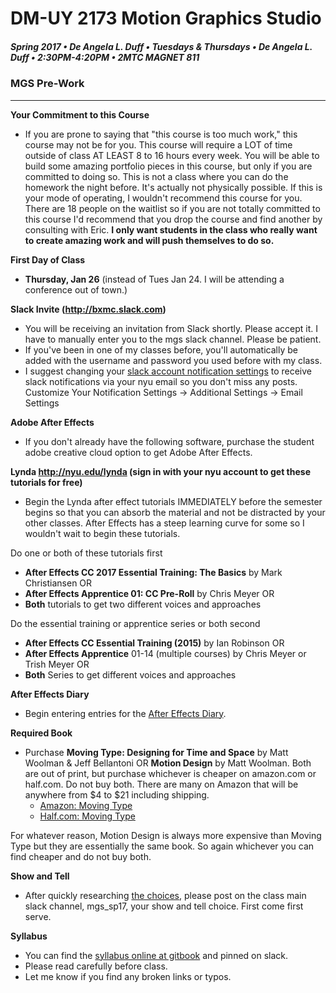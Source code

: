 # DM-UY 2173 Motion Graphics Studio

##### Spring 2017 • De Angela L. Duff • Tuesdays &amp; Thursdays • De Angela L. Duff • 2:30PM-4:20PM • 2MTC MAGNET 811

### MGS Pre-Work

---
**Your Commitment to this Course**
* If you are prone to saying that "this course is too much work," this course may not be for you. This course will require a LOT of time outside of class AT LEAST 8 to 16 hours every week. You will be able to build some amazing portfolio pieces in this course, but only if you are committed to doing so. This is not a class where you can do the homework the night before. It's actually not physically possible. If this is your mode of operating, I wouldn't recommend this course for you. There are 18 people on the waitlist so if you are not totally committed to this course I'd recommend that you drop the course and find another by consulting with Eric. **I only want students in the class who really want to create amazing work and will push themselves to do so.**

**First Day of Class**
* **Thursday, Jan 26** (instead of Tues Jan 24. I will be attending a conference out of town.)

**Slack Invite (http://bxmc.slack.com)**
* You will be receiving an invitation from Slack shortly. Please accept it. I have to manually enter you to the mgs slack channel. Please be patient.
* If you've been in one of my classes before, you'll automatically be added with the username and password you used before with my class.
* I suggest changing your [slack account notification settings](https://bxmc.slack.com/account/notifications) to receive slack notifications via your nyu email so you don't miss any posts. Customize Your Notification Settings -> Additional Settings -> Email Settings

**Adobe After Effects**
* If you don't already have the following software, purchase the student adobe creative cloud option to get Adobe After Effects.

**Lynda http://nyu.edu/lynda (sign in with your nyu account to get these tutorials for free)**
* Begin the Lynda after effect tutorials IMMEDIATELY before the semester begins so that you can absorb the material and not be distracted by your other classes. After Effects has a steep learning curve for some so I wouldn't wait to begin these tutorials.

Do one or both of these tutorials first
* **After Effects CC 2017 Essential Training: The Basics** by Mark Christiansen OR
* **After Effects Apprentice 01: CC Pre-Roll** by Chris Meyer OR
* **Both** tutorials to get two different voices and approaches

Do the essential training or apprentice series or both second
* **After Effects CC Essential Training (2015)** by Ian Robinson OR
* **After Effects Apprentice** 01-14 (multiple courses) by Chris Meyer or Trish Meyer OR
* **Both** Series to get different voices and approaches

**After Effects Diary**
* Begin entering entries for the [After Effects Diary](https://deangela.gitbooks.io/motion-graphics-studio-spring-2017/content/after_effects_diary.html).

**Required Book**
* Purchase **Moving Type: Designing for Time and Space** by Matt Woolman & Jeff Bellantoni OR **Motion Design** by Matt Woolman. Both are out of print, but purchase whichever is cheaper on amazon.com or half.com. Do not buy both. There are many on Amazon that will be anywhere from $4 to $21 including shipping.
    * [Amazon: Moving Type](https://www.amazon.com/Moving-Type-Designing-Time-Space/dp/2880463696/ref=sr_1_1?ie=UTF8&qid=1484081727&sr=8-1&keywords=moving+type) 
    * [Half.com: Moving Type](http://product.half.ebay.com/Type-in-Motion-Innovations-in-Digital-Graphics-by-Matt-Woolman-and-Jeff-Bellantoni-1999-Hardcover/1127478&tg=info)

For whatever reason, Motion Design is always more expensive than Moving Type but they are essentially the same book. So again whichever you can find cheaper and do not buy both.

**Show and Tell**
* After quickly researching [the choices](https://deangela.gitbooks.io/motion-graphics-studio-spring-2017/content/show_and_tells.html), please post on the class main slack channel, mgs_sp17, your show and tell choice. First come first serve.

**Syllabus**
* You can find the [syllabus online at gitbook](https://deangela.gitbooks.io/motion-graphics-studio-spring-2017/content/syllabus.html) and pinned on slack.
* Please read carefully before class.
* Let me know if you find any broken links or typos.